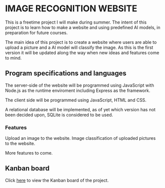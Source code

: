 # IMAGE RECOGNITION WEBSITE

This is a freetime project I will make during summer. The intent of this project is to learn how to make a website and using predefined AI models, in preparation for future courses.

The main idea of this project is to create a website where users are able to
upload a picture and a AI model will classify the image. As this is the first version it will be updated along the way when new ideas and features come to mind.

## Program specifications and languages

The server-side of the website will be programmed using JavaScript with Node.js as the runtime enviroment including Express as the framework.

The client side will be programmed using JavaScript, HTML and CSS.

A relational database will be implemented, as of yet which version has not been decided upon, SQLite is considered to be used.

### Features
Upload an image to the website.
Image classification of uploaded pictures to the website.

More features to come.

## Kanban board
Click [here](https://github.com/users/simondereuver/projects/3) to view the Kanban board of the project.